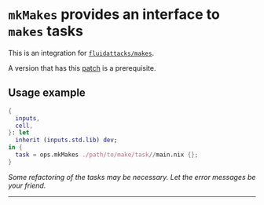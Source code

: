 # `mkMakes` provides an interface to `makes` tasks

This is an integration for [`fluidattacks/makes`][makes].

A version that has this [patch][patch] is a prerequisite.

## Usage example

```nix
{
  inputs,
  cell,
}: let
  inherit (inputs.std.lib) dev;
in {
  task = ops.mkMakes ./path/to/make/task//main.nix {};
}
```

_Some refactoring of the tasks may be necessary. Let the error messages be your friend._

---

[patch]: https://github.com/fluidattacks/makes/commit/cd8c4eda69e2ce8dc6f811973ba0d80070b4628a
[makes]: https://github.com/fluidattacks/makes
